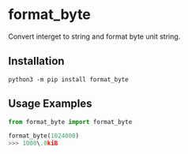 # format_byte
Convert interget to string and format byte unit string.

## Installation
`python3 -m pip install format_byte`

## Usage Examples

```python
from format_byte import format_byte

format_byte(1024000)
>>> 1000\.0kiB

```